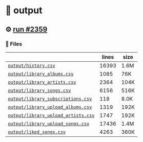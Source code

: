 # 📝  output 

## ⚙️ [run #2359](https://github.com/jwenerd/ytm-dl/actions/runs/11125764039)

### 📁 Files

|                                                                         |lines|size|
|-------------------------------------------------------------------------|-----|----|
|[`output/history.csv` ](output/history.csv)                              |16393|1.6M|
|[`output/library_albums.csv` ](output/library_albums.csv)                |1085 |76K |
|[`output/library_artists.csv` ](output/library_artists.csv)              |2364 |104K|
|[`output/library_songs.csv` ](output/library_songs.csv)                  |6156 |516K|
|[`output/library_subscriptions.csv` ](output/library_subscriptions.csv)  |118  |8.0K|
|[`output/library_upload_albums.csv` ](output/library_upload_albums.csv)  |1319 |192K|
|[`output/library_upload_artists.csv` ](output/library_upload_artists.csv)|1747 |192K|
|[`output/library_upload_songs.csv` ](output/library_upload_songs.csv)    |17436|1.4M|
|[`output/liked_songs.csv` ](output/liked_songs.csv)                      |4263 |360K|
